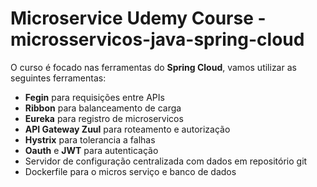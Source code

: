 # Microservice Udemy Course - microsservicos-java-spring-cloud

O curso é focado nas ferramentas do **Spring Cloud**, vamos utilizar as seguintes ferramentas:
- **Fegin** para requisições entre APIs
- **Ribbon** para balanceamento de carga
- **Eureka** para registro de microservicos
- **API Gateway Zuul** para roteamento e autorização
- **Hystrix** para tolerancia a falhas
- **Oauth** e **JWT** para autenticação
- Servidor de configuração centralizada com dados em repositório git
- Dockerfile para o micros serviço e banco de dados
